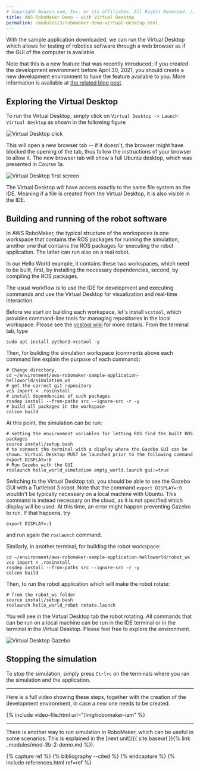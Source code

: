 ```yaml
---
# Copyright Amazon.com, Inc. or its affiliates. All Rights Reserved. // SPDX-License-Identifier: CC-BY-SA-4.0
title: AWS RoboMaker Demo - with Virtual Desktop
permalink: /modules/3/robomaker-demo-virtual-desktop.html
---
```


With the sample application downloaded, we can run the Virtual Desktop which allows for testing of robotics software through a web browser as if the GUI of the computer is available.

Note that this is a new feature that was recently introduced; if you created the development environment before April 30, 2021, you should create a new development environment to have the feature available to you. More information is available at [the related blog post](https://aws.amazon.com/blogs/robotics/aws-announces-a-new-developer-desktop-feature-within-the-aws-robomaker-ide/).

## Exploring the Virtual Desktop

To run the Virtual Desktop, simply click on `Virtual Desktop -> Launch Virtual Desktop` as shown in the following figure

![Virtual Desktop click](/img/virtual-desktop-click.png)
    
This will open a new browser tab -- if it doesn't, the browser might have blocked the opening of the tab, thus follow the instructions of your browser to allow it. The new browser tab will show a full Ubuntu desktop, which was presented in Course 1a.

![Virtual Desktop first screen](/img/virtual-desktop-first-screen.png)

The Virtual Desktop will have access exactly to the same file system as the IDE. Meaning if a file is created from the Virtual Desktop, it is also visible in the IDE.

## Building and running of the robot software

In AWS RoboMaker, the typical structure of the workspaces is one workspace that contains the ROS packages for running the simulation, another one that contains the ROS packages for executing the robot application. The latter can run also on a real robot.

In our Hello World example, it contains these two workspaces, which need to be built, first, by installing the necessary dependencies, second, by compiling the ROS packages.

The usual workflow is to use the IDE for development and executing commands and use the Virtual Desktop for visualization and real-time interaction.

Before we start on building each workspace, let's install `vcstool`, which provides command-line tools for managing repositories in the local workspace. Please see the [vcstool wiki](http://wiki.ros.org/vcstool) for more details. From the terminal tab, type

    sudo apt install python3-vcstool -y
    
Then, for building the simulation workspace (comments above each command line explain the purpose of each command):

    # Change directory.
    cd ~/environment/aws-robomaker-sample-application-helloworld/simulation_ws
    # get the correct git repository
    vcs import < .rosinstall
    # install dependencies of such packages
    rosdep install --from-paths src --ignore-src -r -y
    # build all packages in the workspace
    colcon build

At this point, the simulation can be run:

    # setting the environment variables for letting ROS find the built ROS packages
    source install/setup.bash
    # to connect the terminal with a display where the Gazebo GUI can be shown. Virtual Desktop MUST be launched prior to the following command
    export DISPLAY=:0
    # Run Gazebo with the GUI
    roslaunch hello_world_simulation empty_world.launch gui:=true

Switching to the Virtual Desktop tab, you should be able to see  the Gazebo GUI with a Turtlebot 3 robot.
Note that the command `export DISPLAY=:0` wouldn't be typically necessary on a local machine with Ubuntu. This command is instead necessary on the cloud, as it is not specified which display will be used. At this time, an error might happen preventing Gazebo to run. If that happens, try

    export DISPLAY=:1
    
and run again the `roslaunch` command.

Similarly, in another terminal, for building the robot workspace: 

    cd ~/environment/aws-robomaker-sample-application-helloworld/robot_ws
    vcs import < .rosinstall
    rosdep install --from-paths src --ignore-src -r -y
    colcon build
    
Then, to run the robot application which will make the robot rotate:

    # from the robot_ws folder
    source install/setup.bash
    roslaunch hello_world_robot rotate.launch

You will see in the Virtual Desktop tab the robot rotating. All commands that can be run on a local machine can be run in the IDE terminal or in the terminal in the Virtual Desktop. Please feel free to explore the environment.

![Virtual Desktop Gazebo](/img/virtual-desktop-gazebo.png)

## Stopping the simulation
To stop the simulation, simply press `Ctrl+c` on the terminals where you ran the simulation and the application.

----
Here is a full video showing these steps, together with the creation of the development environment, in case a new one needs to be created.

{% include video-file.html url="/img/robomaker-iam" %}

----
There is another way to run simulation in RoboMaker, which can be useful in some scenarios. This is explained in the [next unit]({{ site.baseurl }}{% link _modules/mod-3b-2-demo.md %}).

{% capture ref %}
{% bibliography --cited %}
{% endcapture %}
{% include references.html ref=ref %}
